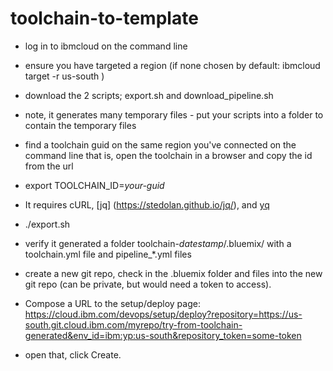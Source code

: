 # toolchain-to-template

- log in to ibmcloud on the command line
- ensure you have targeted a region (if none chosen by default: ibmcloud target -r us-south )
- download the 2 scripts; export.sh and download_pipeline.sh
- note, it generates many temporary files - put your scripts into a folder to contain the temporary files
- find a toolchain guid on the same region you've connected on the command line
  that is, open the toolchain in a browser and copy the id from the url
- export TOOLCHAIN_ID=*your-guid*
- It requires cURL, [jq] (https://stedolan.github.io/jq/), and [yq](https://github.com/mikefarah/yq)
- ./export.sh

- verify it generated a folder toolchain-*datestamp*/.bluemix/ with a toolchain.yml file and pipeline_*.yml files

- create a new git repo, check in the .bluemix folder and files into the new git repo (can be private, but would need a token to access).

- Compose a URL to the setup/deploy page:
 https://cloud.ibm.com/devops/setup/deploy?repository=https://us-south.git.cloud.ibm.com/myrepo/try-from-toolchain-generated&env_id=ibm:yp:us-south&repository_token=some-token

- open that, click Create.

